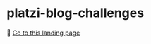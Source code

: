 # platzi-blog-challenges

🌸 [Go to this landing page](https://teffcode-community.github.io/platzi-blog-challenges/)
